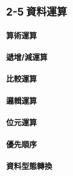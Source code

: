 # 2-5 資料運算

## 算術運算





## 遞增/減運算





## 比較運算





## 邏輯運算







## 位元運算







## 優先順序









## 資料型態轉換

